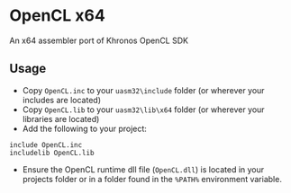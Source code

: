 # OpenCL x64

An x64 assembler port of Khronos OpenCL SDK

## Usage
* Copy `OpenCL.inc` to your `uasm32\include` folder (or wherever your includes are located)
* Copy `OpenCL.lib` to your `uasm32\lib\x64` folder (or wherever your libraries are located)
* Add the following to your project:
```assembly
include OpenCL.inc
includelib OpenCL.lib
```
* Ensure the OpenCL runtime dll file (`OpenCL.dll`) is located in your projects folder or in a folder found in the `%PATH%` environment variable.